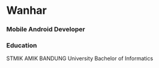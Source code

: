 Wanhar
======
### Mobile Android Developer

### Education
STMIK AMIK BANDUNG University
Bachelor of Informatics
